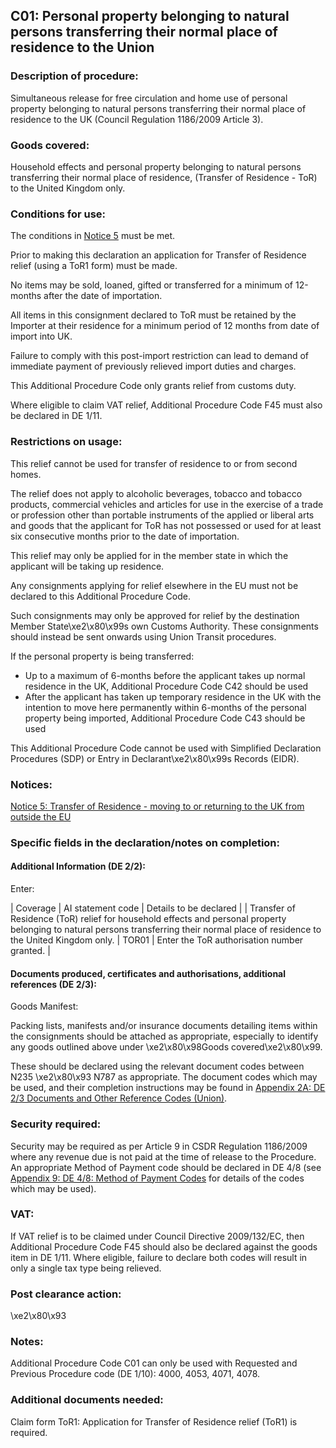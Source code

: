 C01: Personal property belonging to natural persons transferring their normal place of residence to the Union
-------------------------------------------------------------------------------------------------------------

### Description of procedure:

Simultaneous release for free circulation and home use of personal property belonging to natural persons transferring their normal place of residence to the UK (Council Regulation 1186/2009 Article 3).

### Goods covered:

Household effects and personal property belonging to natural persons transferring their normal place of residence, (Transfer of Residence - ToR) to the United Kingdom only.

### Conditions for use:

The conditions in [Notice 5](https://www.gov.uk/government/publications/notice-5-transfer-of-residence-moving-to-or-returning-to-the-uk-from-outside-the-eu/notice-5-transfer-of-residence-moving-to-or-returning-to-the-uk-from-outside-the-eu) must be met.

Prior to making this declaration an application for Transfer of Residence relief (using a ToR1 form) must be made.

No items may be sold, loaned, gifted or transferred for a minimum of 12-months after the date of importation.

All items in this consignment declared to ToR must be retained by the Importer at their residence for a minimum period of 12 months from date of import into UK.

Failure to comply with this post-import restriction can lead to demand of immediate payment of previously relieved import duties and charges.

This Additional Procedure Code only grants relief from customs duty.

Where eligible to claim VAT relief, Additional Procedure Code F45 must also be declared in DE 1/11.

### Restrictions on usage:

This relief cannot be used for transfer of residence to or from second homes.

The relief does not apply to alcoholic beverages, tobacco and tobacco products, commercial vehicles and articles for use in the exercise of a trade or profession other than portable instruments of the applied or liberal arts and goods that the applicant for ToR has not possessed or used for at least six consecutive months prior to the date of importation.

This relief may only be applied for in the member state in which the applicant will be taking up residence.

Any consignments applying for relief elsewhere in the EU must not be declared to this Additional Procedure Code.

Such consignments may only be approved for relief by the destination Member State\xe2\x80\x99s own Customs Authority. These consignments should instead be sent onwards using Union Transit procedures.

If the personal property is being transferred:

 * Up to a maximum of 6-months before the applicant takes up normal residence in the UK, Additional Procedure Code C42 should be used
 * After the applicant has taken up temporary residence in the UK with the intention to move here permanently within 6-months of the personal property being imported, Additional Procedure Code C43 should be used

This Additional Procedure Code cannot be used with Simplified Declaration Procedures (SDP) or Entry in Declarant\xe2\x80\x99s Records (EIDR).

### Notices:

[Notice 5: Transfer of Residence - moving to or returning to the UK from outside the EU](https://www.gov.uk/government/publications/notice-5-transfer-of-residence-moving-to-or-returning-to-the-uk-from-outside-the-eu/notice-5-transfer-of-residence-moving-to-or-returning-to-the-uk-from-outside-the-eu)

### Specific fields in the declaration/notes on completion:

#### Additional Information (DE 2/2):

Enter:



  |  Coverage |  AI statement code |  Details to be declared | 
   |  Transfer of Residence (ToR) relief for household effects and personal property belonging to natural persons transferring their normal place of residence to the United Kingdom only. |  TOR01 |  Enter the ToR authorisation number granted. | 
 
#### Documents produced, certificates and authorisations, additional references (DE 2/3):

Goods Manifest:

Packing lists, manifests and/or insurance documents detailing items within the consignments should be attached as appropriate, especially to identify any goods outlined above under \xe2\x80\x98Goods covered\xe2\x80\x99.

These should be declared using the relevant document codes between N235 \xe2\x80\x93 N787 as appropriate. The document codes which may be used, and their completion instructions may be found in [Appendix 2A: DE 2/3 Documents and Other Reference Codes (Union)](https://www.gov.uk/government/publications/appendix-2-de-111-additional-procedure-codes-of-the-customs-declaration-service-cds/appendix-2-de-111-additional-procedure-codes-introduction-and-index-list).

### Security required:

Security may be required as per Article 9 in CSDR Regulation 1186/2009 where any revenue due is not paid at the time of release to the Procedure. An appropriate Method of Payment code should be declared in DE 4/8 (see [Appendix 9: DE 4/8: Method of Payment Codes](https://www.gov.uk/government/publications/method-of-payment-codes-for-data-element-48-of-the-customs-declaration-service) for details of the codes which may be used).

### VAT:

If VAT relief is to be claimed under Council Directive 2009/132/EC, then Additional Procedure Code F45 should also be declared against the goods item in DE 1/11. Where eligible, failure to declare both codes will result in only a single tax type being relieved.

### Post clearance action:

\xe2\x80\x93

### Notes:

Additional Procedure Code C01 can only be used with Requested and Previous Procedure code (DE 1/10): 4000, 4053, 4071, 4078.

### Additional documents needed:

Claim form ToR1: Application for Transfer of Residence relief (ToR1) is required.

